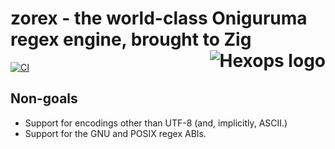 # zorex - the world-class Oniguruma regex engine, brought to Zig <a href="https://hexops.com"><img align="right" alt="Hexops logo" src="https://raw.githubusercontent.com/hexops/media/main/readme.svg"></img></a>

[![CI](https://github.com/hexops/zing/workflows/CI/badge.svg)](https://github.com/hexops/zing/actions)

## Non-goals

- Support for encodings other than UTF-8 (and, implicitly, ASCII.)
- Support for the GNU and POSIX regex ABIs.
